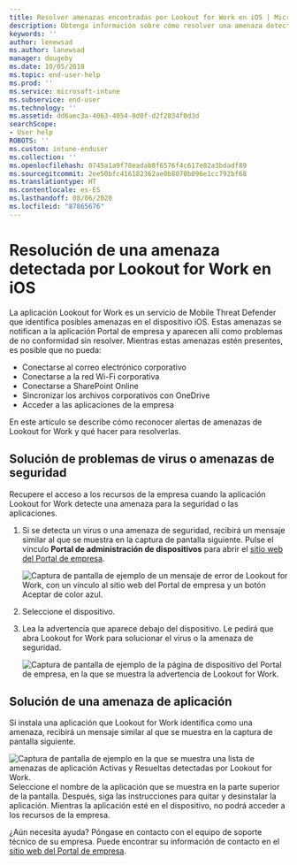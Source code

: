```yaml
---
title: Resolver amenazas encontradas por Lookout for Work en iOS | Microsoft Docs
description: Obtenga información sobre cómo resolver una amenaza detectada en el dispositivo iOS mediante la aplicación Lookout for Work.
keywords: ''
author: lenewsad
ms.author: lanewsad
manager: dougeby
ms.date: 10/05/2018
ms.topic: end-user-help
ms.prod: ''
ms.service: microsoft-intune
ms.subservice: end-user
ms.technology: ''
ms.assetid: dd6aec3a-4063-4054-8d0f-d2f2034f0d3d
searchScope:
- User help
ROBOTS: ''
ms.custom: intune-enduser
ms.collection: ''
ms.openlocfilehash: 0745a1a9f78eadab8f6576f4c617e82a3bdadf89
ms.sourcegitcommit: 2ee50bfc416182362ae0b8070b096e1cc792bf68
ms.translationtype: HT
ms.contentlocale: es-ES
ms.lasthandoff: 08/06/2020
ms.locfileid: "87865676"
---
```

# <a name="resolve-a-threat-found-by-lookout-for-work-on-ios"></a>Resolución de una amenaza detectada por Lookout for Work en iOS

La aplicación Lookout for Work es un servicio de Mobile Threat Defender que identifica posibles amenazas en el dispositivo iOS. Estas amenazas se notifican a la aplicación Portal de empresa y aparecen allí como problemas de no conformidad sin resolver. Mientras estas amenazas estén presentes, es posible que no pueda:

* Conectarse al correo electrónico corporativo
* Conectarse a la red Wi-Fi corporativa
* Conectarse a SharePoint Online
* Sincronizar los archivos corporativos con OneDrive
* Acceder a las aplicaciones de la empresa

En este artículo se describe cómo reconocer alertas de amenazas de Lookout for Work y qué hacer para resolverlas. 

## <a name="troubleshoot-virus-or-security-threat"></a>Solución de problemas de virus o amenazas de seguridad  
Recupere el acceso a los recursos de la empresa cuando la aplicación Lookout for Work detecte una amenaza para la seguridad o las aplicaciones.  

1. Si se detecta un virus o una amenaza de seguridad, recibirá un mensaje similar al que se muestra en la captura de pantalla siguiente. Pulse el vínculo **Portal de administración de dispositivos** para abrir el [sitio web del Portal de empresa](https://portal.manage.microsoft.com/devices).  

    ![Captura de pantalla de ejemplo de un mensaje de error de Lookout for Work, con un vínculo al sitio web del Portal de empresa y un botón Aceptar de color azul.](./media/mtd-go-to-device-management-portal-android.png)  

2. Seleccione el dispositivo.  
3. Lea la advertencia que aparece debajo del dispositivo. Le pedirá que abra Lookout for Work para solucionar el virus o la amenaza de seguridad.     

    ![Captura de pantalla de ejemplo de la página de dispositivo del Portal de empresa, en la que se muestra la advertencia de Lookout for Work.](./media/CP-lookout-virus-banner-1808.png)  

## <a name="troubleshoot-an-app-threat"></a>Solución de una amenaza de aplicación   
Si instala una aplicación que Lookout for Work identifica como una amenaza, recibirá un mensaje similar al que se muestra en la captura de pantalla siguiente.  

![Captura de pantalla de ejemplo en la que se muestra una lista de amenazas de aplicación Activas y Resueltas detectadas por Lookout for Work.](./media/ios-lfw-threat-example.png)    
Seleccione el nombre de la aplicación que se muestra en la parte superior de la pantalla. Después, siga las instrucciones para quitar y desinstalar la aplicación. Mientras la aplicación esté en el dispositivo, no podrá acceder a los recursos de la empresa.    

¿Aún necesita ayuda? Póngase en contacto con el equipo de soporte técnico de su empresa. Puede encontrar su información de contacto en el [sitio web del Portal de empresa](https://go.microsoft.com/fwlink/?linkid=2010980).    

